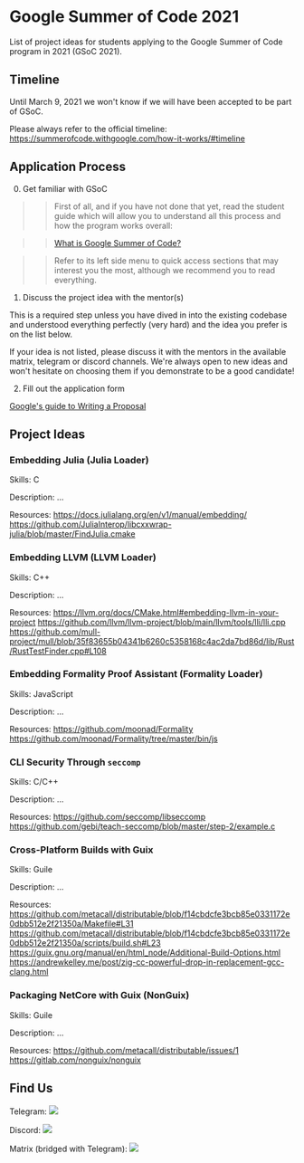 # Google Summer of Code 2021
List of project ideas for students applying to the Google Summer of Code program in 2021 (GSoC 2021).

## Timeline

Until March 9, 2021 we won't know if we will have been accepted to be part of GSoC.

Please always refer to the official timeline: https://summerofcode.withgoogle.com/how-it-works/#timeline

## Application Process

0. Get familiar with GSoC

>>First of all, and if you have not done that yet, read the student guide which will allow you to understand all this process and how the program works overall:

>>[What is Google Summer of Code?](https://google.github.io/gsocguides/student/)

>>Refer to its left side menu to quick access sections that may interest you the most, although we recommend you to read everything.


1. Discuss the project idea with the mentor(s)

This is a required step unless you have dived in into the existing codebase and understood everything perfectly (very hard) and the idea you prefer is on the list below.

If your idea is not listed, please discuss it with the mentors in the available matrix, telegram or discord channels. We're always open to new ideas and won't hesitate on choosing them if you demonstrate to be a good candidate!

2. Fill out the application form

[Google's guide to Writing a Proposal](https://google.github.io/gsocguides/student/writing-a-proposal)

## Project Ideas


### Embedding Julia (Julia Loader)

Skills: C

Description:
...

Resources:
https://docs.julialang.org/en/v1/manual/embedding/
https://github.com/JuliaInterop/libcxxwrap-julia/blob/master/FindJulia.cmake


### Embedding LLVM (LLVM Loader)

Skills: C++

Description:
...

Resources:
https://llvm.org/docs/CMake.html#embedding-llvm-in-your-project
https://github.com/llvm/llvm-project/blob/main/llvm/tools/lli/lli.cpp
https://github.com/mull-project/mull/blob/35f83655b04341b6260c5358168c4ac2da7bd86d/lib/Rust/RustTestFinder.cpp#L108

### Embedding Formality Proof Assistant (Formality Loader)

Skills: JavaScript

Description:
...

Resources:
https://github.com/moonad/Formality
https://github.com/moonad/Formality/tree/master/bin/js

### CLI Security Through `seccomp`

Skills: C/C++

Description:
...

Resources:
https://github.com/seccomp/libseccomp
https://github.com/gebi/teach-seccomp/blob/master/step-2/example.c

### Cross-Platform Builds with Guix

Skills: Guile

Description:
...

Resources:
https://github.com/metacall/distributable/blob/f14cbdcfe3bcb85e0331172e0dbb512e2f21350a/Makefile#L31
https://github.com/metacall/distributable/blob/f14cbdcfe3bcb85e0331172e0dbb512e2f21350a/scripts/build.sh#L23
https://guix.gnu.org/manual/en/html_node/Additional-Build-Options.html
https://andrewkelley.me/post/zig-cc-powerful-drop-in-replacement-gcc-clang.html

### Packaging NetCore with Guix (NonGuix)

Skills: Guile

Description:
...

Resources:
https://github.com/metacall/distributable/issues/1
https://gitlab.com/nonguix/nonguix

## Find Us

Telegram:
<a href="https://t.me/joinchat/BMSVbBatp0Vi4s5l4VgUgg" alt="Telegram"><img src="https://img.shields.io/static/v1?label=metacall&message=join&color=blue&logo=telegram&style=flat" /></a>

Discord: 
  <a href="https://discord.gg/upwP4mwJWa" alt="Discord"><img src="https://img.shields.io/discord/781987805974757426?label=discord&style=flat" /></a>

Matrix (bridged with Telegram):
  <a href="https://matrix.to/#/#metacall:matrix.org" alt="Matrix"><img src="https://img.shields.io/matrix/metacall:matrix.org?label=matrix&style=flat" /></a>
